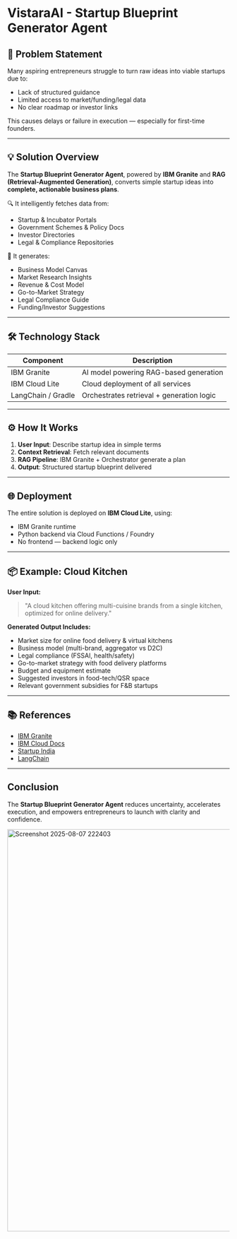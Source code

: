 # VistaraAI - Startup Blueprint Generator Agent

## 🧩 Problem Statement
Many aspiring entrepreneurs struggle to turn raw ideas into viable startups due to:
- Lack of structured guidance
- Limited access to market/funding/legal data
- No clear roadmap or investor links

This causes delays or failure in execution — especially for first-time founders.

---

## 💡 Solution Overview
The **Startup Blueprint Generator Agent**, powered by **IBM Granite** and **RAG (Retrieval-Augmented Generation)**, converts simple startup ideas into **complete, actionable business plans**.

🔍 It intelligently fetches data from:
- Startup & Incubator Portals
- Government Schemes & Policy Docs
- Investor Directories
- Legal & Compliance Repositories

🎯 It generates:
-  Business Model Canvas
-  Market Research Insights
-  Revenue & Cost Model
-  Go-to-Market Strategy
-  Legal Compliance Guide
-  Funding/Investor Suggestions

---

## 🛠️ Technology Stack
| Component         | Description                                      |
|------------------|--------------------------------------------------|
|  IBM Granite    | AI model powering RAG-based generation           |
|  IBM Cloud Lite | Cloud deployment of all services                 |
|  LangChain / Gradle | Orchestrates retrieval + generation logic    |


---

## ⚙️ How It Works

1.  **User Input**: Describe startup idea in simple terms
2.  **Context Retrieval**: Fetch relevant documents
3.  **RAG Pipeline**: IBM Granite + Orchestrator generate a plan
4. **Output**: Structured startup blueprint delivered

---

## 🌐 Deployment
The entire solution is deployed on **IBM Cloud Lite**, using:
- IBM Granite runtime
- Python backend via Cloud Functions / Foundry
- No frontend — backend logic only

---

## 📦 Example: Cloud Kitchen

**User Input:**  
> "A cloud kitchen offering multi-cuisine brands from a single kitchen, optimized for online delivery."

**Generated Output Includes:**
-  Market size for online food delivery & virtual kitchens
-  Business model (multi-brand, aggregator vs D2C)
-  Legal compliance (FSSAI, health/safety)
-  Go-to-market strategy with food delivery platforms
-  Budget and equipment estimate
-  Suggested investors in food-tech/QSR space
-  Relevant government subsidies for F&B startups

---

## 📚 References
- [IBM Granite](https://www.ibm.com/products/granite)  
- [IBM Cloud Docs](https://cloud.ibm.com/docs)  
- [Startup India](https://www.startupindia.gov.in)  
- [LangChain](https://www.langchain.com)

---

##  Conclusion
The **Startup Blueprint Generator Agent** reduces uncertainty, accelerates execution, and empowers entrepreneurs to launch with clarity and confidence.

<img width="1919" height="911" alt="Screenshot 2025-08-07 222403" src="https://github.com/user-attachments/assets/c2f69445-b456-4d2a-9a8d-28c7edca388d" />



